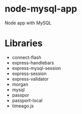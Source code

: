 # node-mysql-app
Node app with MySQL


# Libraries
   - connect-flash
   - express-handlebars
   - express-mysql-session
   - express-session
   - express-validator
   - morgan
   - mysql
   - passpor
   - passport-local
   - timeago.js
   